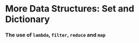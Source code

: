 # More Data Structures: Set and Dictionary

### The use of ``lambda``, ``filter``, ``reduce`` and ``map``
